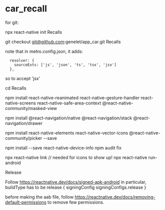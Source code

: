 # car_recall

for git:

npx react-native init Recalls

git checkout git@github.com:genelet/app_car.git Recalls

note that in metro.config.json, it adds:
```
  resolver: {
    sourceExts: ['js', 'json', 'ts', 'tsx', 'jsx']
  },
```
so to accept 'jsx'

cd Recalls

npm install react-native-reanimated react-native-gesture-handler react-native-screens react-native-safe-area-context @react-native-community/masked-view

npm install @react-navigation/native @react-navigation/stack @react-navigation/drawer

npm install react-native-elements react-native-vector-icons @react-native-community/picker --save

npm install --save react-native-device-info
npm audit fix

npx react-native link // needed for icons to show up!
npx react-native run-android

Release

Follow
https://reactnative.dev/docs/signed-apk-android
in particular,  buildType has to be
release {
  signingConfig signingConfigs.release
}

before making the aab file, follow https://reactnative.dev/docs/removing-default-permissions
to remove few permissions.
